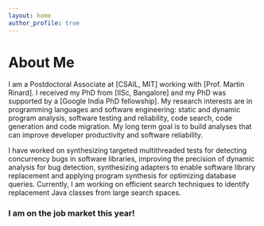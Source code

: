 ```yaml
---
layout: home
author_profile: true
---
```

<h1> About Me </h1>
I am a Postdoctoral Associate at [CSAIL, MIT] working with [Prof. Martin Rinard]. 
I received my PhD from [IISc, Bangalore] and my PhD was supported 
by a [Google India PhD fellowship]. My research interests are in programming 
languages and software engineering: static and dynamic program analysis, software testing 
and reliability, code search, code generation and code migration. My long term goal is
to build analyses that can improve developer productivity and software reliability.

I have worked on synthesizing targeted multithreaded tests 
for detecting concurrency bugs in software libraries, improving the precision
of dynamic analysis for bug detection, synthesizing adapters 
to enable software library replacement and applying program synthesis for optimizing database queries. 
Currently, I am working on efficient search techniques to identify replacement 
Java classes from large search spaces.

<h3> I am on the job market this year!</h3>

[CSAIL, MIT]: https://www.csail.mit.edu/
[Prof. Martin Rinard]: http://people.csail.mit.edu/rinard/
[IISc, Bangalore]: https://iisc.ac.in/
[Google India PhD fellowship]: https://research.google/outreach/phd-fellowship/recipients/?category=2015
